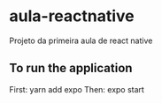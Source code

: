 # aula-reactnative
Projeto da primeira aula de react native

## To run the application
First: yarn add expo
Then: expo start 
